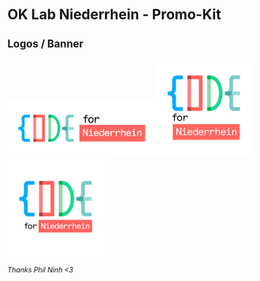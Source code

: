 # OK Lab Niederrhein - Promo-Kit

## Logos / Banner

<img src="https://raw.githubusercontent.com/codeforniederrhein/promo/master/logo-long.png" width="300" alt="Landscape"><img src="https://raw.githubusercontent.com/codeforniederrhein/promo/master/logo-profil-square.png" width="200" alt="Profil-Square"><img src="https://raw.githubusercontent.com/codeforniederrhein/promo/master/logo-profil.png" width="200" alt="Profil">

*Thanks Phil Ninh <3*